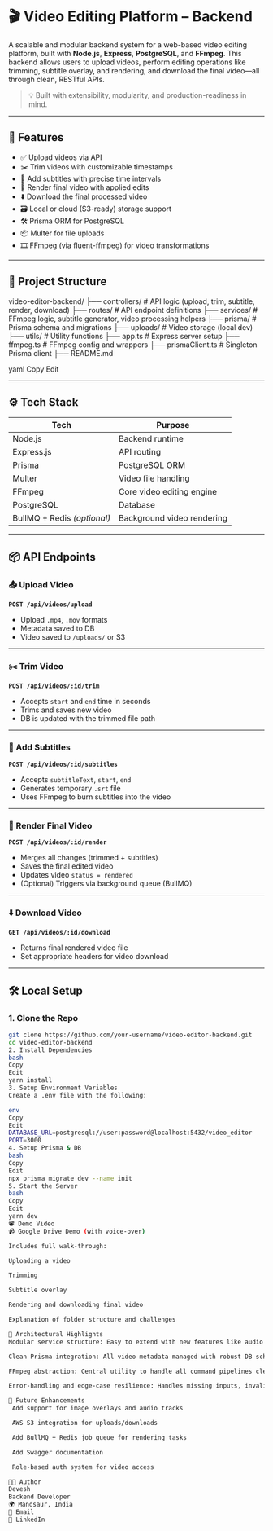 # 🎬 Video Editing Platform – Backend

A scalable and modular backend system for a web-based video editing platform, built with **Node.js**, **Express**, **PostgreSQL**, and **FFmpeg**. This backend allows users to upload videos, perform editing operations like trimming, subtitle overlay, and rendering, and download the final video—all through clean, RESTful APIs.

> 💡 Built with extensibility, modularity, and production-readiness in mind.

---

## 🚀 Features

- ✅ Upload videos via API
- ✂️ Trim videos with customizable timestamps
- 📝 Add subtitles with precise time intervals
- 🧩 Render final video with applied edits
- ⬇️ Download the final processed video
- 🗃️ Local or cloud (S3-ready) storage support
- 🛠️ Prisma ORM for PostgreSQL
- 📦 Multer for file uploads
- 🎞️ FFmpeg (via fluent-ffmpeg) for video transformations

---

## 📁 Project Structure

video-editor-backend/ ├── controllers/ # API logic (upload, trim, subtitle, render, download) ├── routes/ # API endpoint definitions ├── services/ # FFmpeg logic, subtitle generator, video processing helpers ├── prisma/ # Prisma schema and migrations ├── uploads/ # Video storage (local dev) ├── utils/ # Utility functions ├── app.ts # Express server setup ├── ffmpeg.ts # FFmpeg config and wrappers ├── prismaClient.ts # Singleton Prisma client ├── README.md

yaml
Copy
Edit

---

## ⚙️ Tech Stack

| Tech         | Purpose                        |
|--------------|--------------------------------|
| Node.js      | Backend runtime                |
| Express.js   | API routing                    |
| Prisma       | PostgreSQL ORM                 |
| Multer       | Video file handling            |
| FFmpeg       | Core video editing engine      |
| PostgreSQL   | Database                       |
| BullMQ + Redis *(optional)* | Background video rendering |

---

## 📦 API Endpoints

### 📤 Upload Video
**`POST /api/videos/upload`**

- Upload `.mp4`, `.mov` formats
- Metadata saved to DB
- Video saved to `/uploads/` or S3

---

### ✂️ Trim Video
**`POST /api/videos/:id/trim`**

- Accepts `start` and `end` time in seconds
- Trims and saves new video
- DB is updated with the trimmed file path

---

### 📝 Add Subtitles
**`POST /api/videos/:id/subtitles`**

- Accepts `subtitleText`, `start`, `end`
- Generates temporary `.srt` file
- Uses FFmpeg to burn subtitles into the video

---

### 🧩 Render Final Video
**`POST /api/videos/:id/render`**

- Merges all changes (trimmed + subtitles)
- Saves the final edited video
- Updates video `status = rendered`
- (Optional) Triggers via background queue (BullMQ)

---

### ⬇️ Download Video
**`GET /api/videos/:id/download`**

- Returns final rendered video file
- Set appropriate headers for video download

---

## 🛠️ Local Setup

### 1. Clone the Repo
```bash
git clone https://github.com/your-username/video-editor-backend.git
cd video-editor-backend
2. Install Dependencies
bash
Copy
Edit
yarn install
3. Setup Environment Variables
Create a .env file with the following:

env
Copy
Edit
DATABASE_URL=postgresql://user:password@localhost:5432/video_editor
PORT=3000
4. Setup Prisma & DB
bash
Copy
Edit
npx prisma migrate dev --name init
5. Start the Server
bash
Copy
Edit
yarn dev
📽️ Demo Video
📹 Google Drive Demo (with voice-over)

Includes full walk-through:

Uploading a video

Trimming

Subtitle overlay

Rendering and downloading final video

Explanation of folder structure and challenges

🧠 Architectural Highlights
Modular service structure: Easy to extend with new features like audio editing or overlays.

Clean Prisma integration: All video metadata managed with robust DB schema.

FFmpeg abstraction: Central utility to handle all command pipelines cleanly.

Error-handling and edge-case resilience: Handles missing inputs, invalid formats, and unexpected failures.

📌 Future Enhancements
 Add support for image overlays and audio tracks

 AWS S3 integration for uploads/downloads

 Add BullMQ + Redis job queue for rendering tasks

 Add Swagger documentation

 Role-based auth system for video access

👨‍💻 Author
Devesh
Backend Developer
🌍 Mandsaur, India
📧 Email
📱 LinkedIn